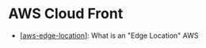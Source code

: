 # AWS Cloud Front

- [[aws-edge-location]]: What is an "Edge Location" AWS

[//begin]: # "Autogenerated link references for markdown compatibility"
[aws-edge-location]: aws-edge-location "What is an Edge Location AWS"
[//end]: # "Autogenerated link references"